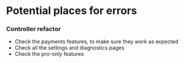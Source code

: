# Potential places for errors

### Controller refactor

* Check the payments features, to make sure they work as expected
* Check all the settings and diagnostics pages
* Check the pro-only features

